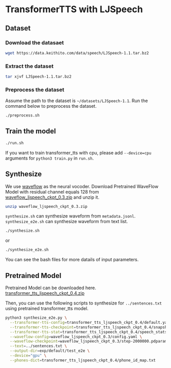 # TransformerTTS with LJSpeech

## Dataset

### Download the datasaet
```bash
wget https://data.keithito.com/data/speech/LJSpeech-1.1.tar.bz2
```
### Extract the dataset
```bash
tar xjvf LJSpeech-1.1.tar.bz2
```

### Preprocess the dataset

Assume the path to the dataset is `~/datasets/LJSpeech-1.1`.
Run the command below to preprocess the dataset.

```bash
./preprocess.sh
```
## Train the model
```bash
./run.sh
```
If you want to train transformer_tts with cpu, please add `--device=cpu` arguments for `python3 train.py` in `run.sh`.
## Synthesize
We use [waveflow](https://github.com/PaddlePaddle/Parakeet/tree/develop/examples/waveflow) as the neural vocoder.
Download Pretrained WaveFlow Model with residual channel equals 128 from [waveflow_ljspeech_ckpt_0.3.zip](https://paddlespeech.bj.bcebos.com/Parakeet/waveflow_ljspeech_ckpt_0.3.zip) and unzip it.
```bash
unzip waveflow_ljspeech_ckpt_0.3.zip
```
`synthesize.sh` can synthesize waveform from `metadata.jsonl`.
`synthesize_e2e.sh` can synthesize waveform from text list.

```bash
./synthesize.sh
```
or
```bash
./synthesize_e2e.sh
```

You can see the bash files for more datails of input parameters.

## Pretrained Model
Pretrained Model can be downloaded here. [transformer_tts_ljspeech_ckpt_0.4.zip](https://paddlespeech.bj.bcebos.com/Parakeet/transformer_tts_ljspeech_ckpt_0.4.zip)

Then, you can use the following scripts to synthesize for `../sentences.txt` using pretrained transformer_tts model.
```bash
python3 synthesize_e2e.py \
  --transformer-tts-config=transformer_tts_ljspeech_ckpt_0.4/default.yaml \
  --transformer-tts-checkpoint=transformer_tts_ljspeech_ckpt_0.4/snapshot_iter_201500.pdz \
  --transformer-tts-stat=transformer_tts_ljspeech_ckpt_0.4/speech_stats.npy \
  --waveflow-config=waveflow_ljspeech_ckpt_0.3/config.yaml \
  --waveflow-checkpoint=waveflow_ljspeech_ckpt_0.3/step-2000000.pdparams \
  --text=../sentences.txt \
  --output-dir=exp/default/test_e2e \
  --device="gpu" \
  --phones-dict=transformer_tts_ljspeech_ckpt_0.4/phone_id_map.txt
```
